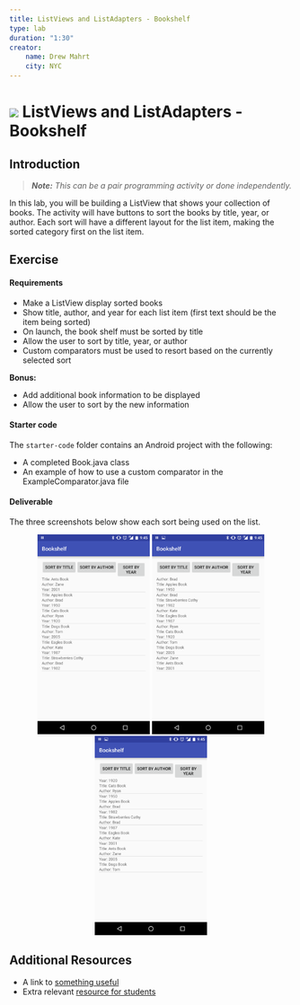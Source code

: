 ```yaml
---
title: ListViews and ListAdapters - Bookshelf
type: lab
duration: "1:30"
creator:
    name: Drew Mahrt
    city: NYC
---
```




# ![](https://ga-dash.s3.amazonaws.com/production/assets/logo-9f88ae6c9c3871690e33280fcf557f33.png) ListViews and ListAdapters - Bookshelf

## Introduction

> ***Note:*** _This can be a pair programming activity or done independently._

In this lab, you will be building a ListView that shows your collection of books. The activity will have buttons to sort the books by title, year, or author. Each sort will have a different layout for the list item, making the sorted category first on the list item.

## Exercise

#### Requirements

- Make a ListView display sorted books
- Show title, author, and year for each list item (first text should be the item being sorted)
- On launch, the book shelf must be sorted by title
- Allow the user to sort by title, year, or author
- Custom comparators must be used to resort based on the currently selected sort

**Bonus:**
- Add additional book information to be displayed
- Allow the user to sort by the new information

#### Starter code

The `starter-code` folder contains an Android project with the following:

- A completed Book.java class
- An example of how to use a custom comparator in the ExampleComparator.java file

#### Deliverable

The three screenshots below show each sort being used on the list.

<p align="center">
  <img src="./screenshots/screen1.png" width="200">
  <img src="./screenshots/screen2.png" width="200">
  <img src="./screenshots/screen3.png" width="200">
</p>

## Additional Resources

- A link to [something useful](http://www.w3schools.com/jsref/dom_obj_all.asp)
- Extra relevant [resource for students](https://developer.mozilla.org/en-US/docs/Web/Events)
